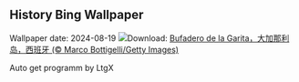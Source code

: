 ## History Bing Wallpaper
Wallpaper date: 2024-08-19
![](https://www.bing.com/th?id=OHR.RegataSanGines_ZH-CN0807566522_UHD.jpg&w=1000)Download: [Bufadero de la Garita，大加那利岛，西班牙 (© Marco Bottigelli/Getty Images)](https://www.bing.com/th?id=OHR.RegataSanGines_ZH-CN0807566522_UHD.jpg)

Auto get programm by LtgX
